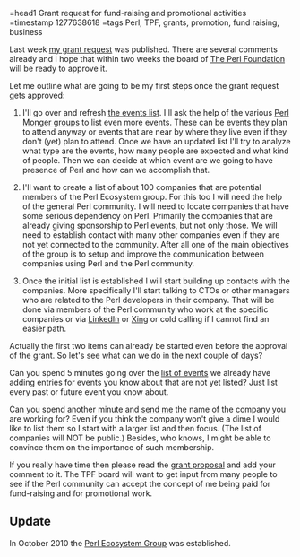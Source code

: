 =head1 Grant request for fund-raising and promotional activities
=timestamp 1277638618
=tags Perl, TPF, grants, promotion, fund raising, business

Last week <a href="http://news.perlfoundation.org/2010/06/hague-grant-application-perl-e.html">my grant request</a> was published. There are several comments 
already and I hope that within two weeks the board of <a href="http://www.perlfoundation.org/">The Perl Foundation</a> will be ready to approve it.

Let me outline what are going to be my first steps once the grant request gets approved:

1. I'll go over and refresh <a href="http://www.perlfoundation.org/perl5/index.cgi?events">the events list</a>. 
I'll ask the help of the various <a href="http://www.pm.org/">Perl Monger groups</a> to list even more events. 
These can be events they plan to attend anyway or events that are near by where they live even if they don't (yet) plan to attend. 
Once we have an updated list I'll try to analyze what type are the events, how many people are expected and what kind of people. 
Then we can decide at which event are we going to have presence of Perl and how can we accomplish that.

2. I'll want to create a list of about 100 companies that are potential members of the Perl Ecosystem group. 
For this too I will need the help of the general Perl community. I will need to locate companies that 
have some serious dependency on Perl. Primarily the companies that are already giving sponsorship to Perl 
events, but not only those. We will need to establish contact with many other companies even if they are 
not yet connected to the community. After all one of the main objectives of the group is to setup and 
improve the communication between companies using Perl and the Perl community.

3. Once the initial list is established I will start building up contacts with the companies. More specifically 
I'll start talking to CTOs or other managers who are related to the Perl developers in their company. That will 
be done via members of the Perl community who work at the specific companies or via 
<a href="http://www.linkedin.com/">LinkedIn</a> or <a href="https://www.xing.com/">Xing</a> 
or cold calling if I cannot find an easier path.

Actually the first two items can already be started even before the approval of the grant. 
So let's see what can we do in the next couple of days?

Can you spend 5 minutes going over the 
<a href="http://www.perlfoundation.org/perl5/index.cgi?events">list of events</a> we already have 
adding entries for events you know about that are not yet listed? Just list every past or 
future event you know about.

Can you spend another minute and <a href="/contact.html">send me</a> the name of the company you 
are working for? Even if you think the company won't give a dime I would like to list them so I 
start with a larger list and then focus. (The list of companies will NOT be public.)
Besides, who knows, I might be able to convince them on the importance of such membership.

If you really have time then please read the 
<a href="http://news.perlfoundation.org/2010/06/hague-grant-application-perl-e.html">grant proposal</a>
and add your comment to it. The TPF board will want to get input from many people to see if 
the Perl community can accept the concept of me being paid for fund-raising and for promotional work.

<h2>Update</h2>

In October 2010 the <a href="http://perl-ecosystem.org/">Perl Ecosystem Group</a> was established.


